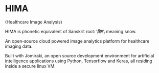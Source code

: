 ﻿# HIMA
(Healthcare Image Analysis)

HIMA is phonetic equivalent of Sanskrit root: \हिम\ meaning snow.

An open-source cloud powered image analytics platform for healthcare imaging data.

Built with Jomiraki, an open source development environment for artificial intelligence applications using Python, Tensorflow and Keras, all residing inside a secure linux VM.
